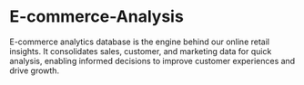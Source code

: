 # E-commerce-Analysis
E-commerce analytics database is the engine behind our online retail insights. It consolidates sales, customer, and marketing data for quick analysis, enabling informed decisions to improve customer experiences and drive growth.
